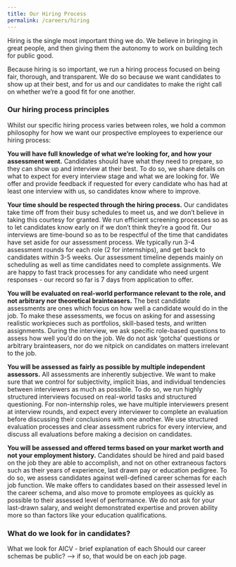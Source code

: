 ```yaml
---
title: Our Hiring Process
permalink: /careers/hiring
---
```

Hiring is the single most important thing we do. We believe in bringing in great people, and then giving them the autonomy to work on building tech for public good. 

Because hiring is so important, we run a hiring process focused on being fair, thorough, and transparent. We do so because we want candidates to show up at their best, and for us and our candidates to make the right call on whether we’re a good fit for one another.

### Our hiring process principles

Whilst our specific hiring process varies between roles, we hold a common philosophy for how we want our prospective employees to experience our hiring process:

**You will have full knowledge of what we’re looking for, and how your assessment went.** Candidates should have what they need to prepare, so they can show up and interview at their best. To do so, we share details on what to expect for every interview stage and what we are looking for. We offer and provide feedback if requested for every candidate who has had at least one interview with us, so candidates know where to improve. 

**Your time should be respected through the hiring process.** Our candidates take time off from their busy schedules to meet us, and we don’t believe in taking this courtesy for granted. We run efficient screening processes so as to let candidates know early on if we don’t think they’re a good fit. Our interviews are time-bound so as to be respectful of the time that candidates have set aside for our assessment process. We typically run 3-4 assessment rounds for each role (2 for internships), and get back to candidates within 3-5 weeks. Our assessment timeline depends mainly on scheduling as well as time candidates need to complete assignments. We are happy to fast track processes for any candidate who need urgent responses - our record so far is 7 days from application to offer. 

**You will be evaluated on real-world performance relevant to the role, and not arbitrary nor theoretical brainteasers.** The best candidate assessments are ones which focus on how well a candidate would do in the job. To make these assessments, we focus on asking for and assessing realistic workpieces such as portfolios, skill-based tests, and written assignments. During the interview, we ask specific role-based questions to assess how well you’d do on the job. We do not ask ‘gotcha’ questions or arbitrary brainteasers, nor do we nitpick on candidates on matters irrelevant to the job.

**You will be assessed as fairly as possible by multiple independent assessors.** All assessments are inherently subjective. We want to make sure that we control for subjectivity, implicit bias, and individual tendencies between interviewers as much as possible. To do so, we run highly structured interviews focused on real-world tasks and structured questioning. For non-internship roles, we have multiple interviewers present at interview rounds, and expect every interviewer to complete an evaluation before discussing their conclusions with one another. We use structured evaluation processes and clear assessment rubrics for every interview, and discuss all evaluations before making a decision on candidates. 

**You will be assessed and offered terms based on your market worth and not your employment history.** Candidates should be hired and paid based on the job they are able to accomplish, and not on other extraneous factors such as their years of experience, last drawn pay or education pedigree. To do so, we assess candidates against well-defined career schemas for each job function. We make offers to candidates based on their assessed level in the career schema, and also move to promote employees as quickly as possible to their assessed level of performance. We do not ask for your last-drawn salary, and weight demonstrated expertise and proven ability more so than factors like your education qualifications.

### What do we look for in candidates?

What we look for
AICV - brief explanation of each
Should our career schemas be public? --> if so, that would be on each job page.
